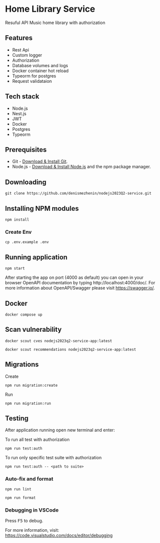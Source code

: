 # Home Library Service

Resuful API Music home library with authorization

## Features

- Rest Api
- Custom logger
- Authorization
- Database volumes and logs
- Docker container hot reload
- Typeorm for postgres
- Request validataion

## Tech stack

- Node.js
- Nest.js
- JWT
- Docker
- Postgres
- Typeorm

## Prerequisites

- Git - [Download & Install Git](https://git-scm.com/downloads).
- Node.js - [Download & Install Node.js](https://nodejs.org/en/download/) and the npm package manager.

## Downloading

```
git clone https://github.com/denismezhenin/nodejs2023Q2-service.git
```

## Installing NPM modules

```
npm install
```

### Create Env

```
cp .env.example .env
```

## Running application

```
npm start
```

After starting the app on port (4000 as default) you can open
in your browser OpenAPI documentation by typing http://localhost:4000/doc/.
For more information about OpenAPI/Swagger please visit https://swagger.io/.

## Docker

```
docker compose up
```

## Scan vulnerability

```
docker scout cves nodejs2023q2-service-app:latest
```

```
docker scout recommendations nodejs2023q2-service-app:latest
```

## Migrations 

Create

```
npm run migration:create
```

Run
```
npm run migration:run
```

## Testing

After application running open new terminal and enter:

To run all test with authorization

```
npm run test:auth
```

To run only specific test suite with authorization

```
npm run test:auth -- <path to suite>
```

### Auto-fix and format

```
npm run lint
```

```
npm run format
```

### Debugging in VSCode

Press <kbd>F5</kbd> to debug.

For more information, visit: https://code.visualstudio.com/docs/editor/debugging
